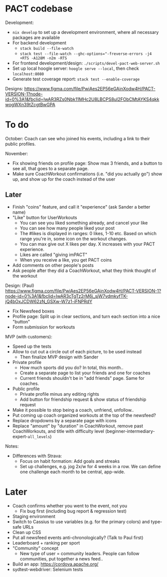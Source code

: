 # PACT codebase

Development:
- `nix develop` to set up a development environment, where all necessary
  packages are available
- For backend development
  * `stack build --file-watch`
  * `stack test --file-watch --ghc-options="-freverse-errors -j4 +RTS -A128M
    -n2m -RTS`
- For frontend development/design: `./scripts/devel-pact-web-server.sh`
- Set up local hoogle server: `hoogle serve --local`, then check
  `localhost:8080`
- Generate test coverage report: `stack test --enable-coverage`

Designs: https://www.figma.com/file/PwiAes2EP56eGAinXodw4H/PACT-VERSION-1?node-id=0%3A1&fbclid=IwAR3RZs0Nbk11MHc2U8LBCPS8uI2FObCMtAYKS4qkkwogWXn39tZcgtBwGPA

# To do

October: Coach can see who joined his events, including a link to their public
profiles.

November:
- Fix showing friends on profile page: Show max 3 friends, and a button to see
  all, that goes to a separate page.
- Make sure CoachWorkout confirmations (i.e. "did you actually go") show up, and
  show up for the coach instead of the user

## Later

- Finish "coins" feature, and call it "experience" (ask Sander a better name)
- "Like" button for UserWorkouts
  * You can see you liked something already, and cancel your like
  * You can see how many people liked your post
  * The #likes is displayed in ranges: 0 likes, 1-10 etc. Based on which range
    you're in, some icon on the workout changes.
  * You can max give out X likes per day. X increases with your PACT experience.
  * Likes are called "giving imPACT"
  * When you receive a like, you get PACT coins
- Add comments on other people's posts
- Ask people after they did a CoachWorkout, what they think thought of the
  workout

Design: (Paul)
https://www.figma.com/file/PwiAes2EP56eGAinXodw4H/PACT-VERSION-1?node-id=0%3A1&fbclid=IwAR3cTgTz2rM6j_sjW7vdmkyfTK-jQ4bOxJCDW62zN_GSXw-W7z1-iFNPRdY
- Fix Newsfeed boxes
- Profile page: Split up in clear sections, and turn each section into a nice
  "button"
- Form submission for workouts

MVP (with customers):
- Speed up the tests
- Allow to cut out a circle out of each picture, to be used instead
  * Then finalize MVP design with Sander
- Private profile
  * How much sports did you do? In total, this month..
  * Create a separate page to list your friends and one for coaches
  * Current friends shouldn't be in "add friends" page. Same for coaches.
- Public profile
  * Private profile minus any editing rights
  * Add button for friendship request & show status of friendship request
- Make it possible to stop being a coach, unfriend, unfollow..
- Put coming up coach organized workouts at the top of the newsfeed?
- Replace dropdowns by a separate page with icons
- Replace "amount" by "duration" in CoachWorkout, remove past CoachWorkouts, and
  title with difficulty level (beginner-intermediary-expert-`all_levels`)

Notes:
- Differences with Strava:
  * Focus on habit formation: Add goals and streaks
  * Set up challenges, e.g. jog 2x/w for 4 weeks in a row. We can define one
    challenge each month to be central, app-wide.

# Later

- Coach confirms whether you went to the event, not you
  * Fix bug first (including bug report & regression test)
- Staging environment
- Switch to Cassius to use variables (e.g. for the primary colors) and type-safe
  URLs
- Clean up CSS
- Put all newsfeed events anti-chronologically? (Talk to Paul first)
- Leaderboard + ranking per sport
- "Community" concept
  * New type of user = community leaders. People can follow communities, put
    together a news feed..
- Build an app: https://cordova.apache.org/
- sydtest-webdriver: Selenium tests




